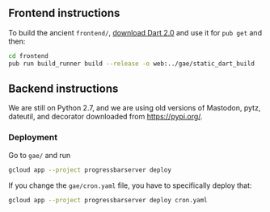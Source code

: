 ## Frontend instructions


To build the ancient `frontend/`, [download Dart 2.0](https://dart.dev/get-dart/archive) and use it for `pub get` and then:

```sh
cd frontend
pub run build_runner build --release -o web:../gae/static_dart_build
```

## Backend instructions

We are still on Python 2.7, and we are using old versions of Mastodon, pytz, dateutil, and decorator downloaded from https://pypi.org/.


### Deployment

Go to `gae/` and run

```sh
gcloud app --project progressbarserver deploy
```

If you change the `gae/cron.yaml` file, you have to specifically deploy that:

```sh
gcloud app --project progressbarserver deploy cron.yaml
```
